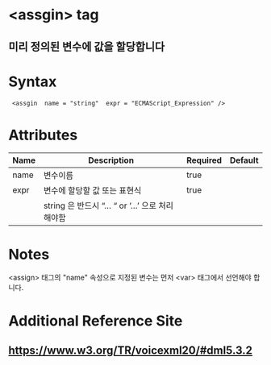     
# \<assgin> tag
## 미리 정의된 변수에 값을 할당합니다

# Syntax
     <assgin  name = "string"  expr = "ECMAScript_Expression" />
# Attributes
|Name |Description |Required |Default|
|-----|------------|---------|-------|
|name | 변수이름    | true    |       |
|expr | 변수에 할당할 값 또는 표현식|true| |
|     | string 은 반드시 “… “  or  ‘…’ 으로 처리해야함||

# Notes
\<assign> 태그의 "name" 속성으로 지정된 변수는 먼저 \<var> 태그에서 선언해야 합니다.
# Additional Reference Site
## https://www.w3.org/TR/voicexml20/#dml5.3.2